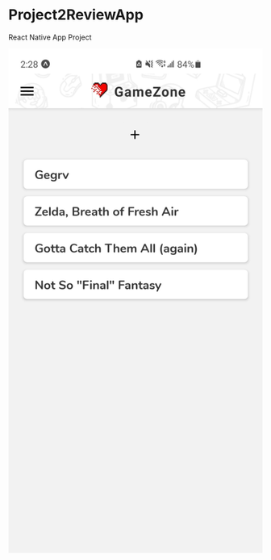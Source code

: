 # Project2ReviewApp

React Native App Project

![ImageOfApp](https://github.com/JSneak/Project2ReviewApp/blob/main/GithubReactProject.jpg)
